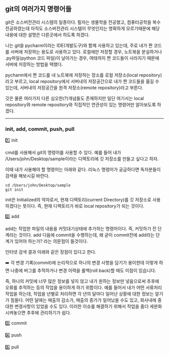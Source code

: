 ## git의 여러가지 명령어들

git은 소스버전관리 시스템의 일종이다. 필자는 생물학을 전공했고, 컴퓨터공학을 복수전공하였는데 아직도 소스버전관리 시스템이 무엇인지는 명확하게 모르기때문에 해당 내용에 대한 설명은 다른곳에서 하도록 하겠다.

나는 git을 pycharm이라는 IDE(개발도구)와 함께 사용하고 있는데, 주로 내가 짠 코드를 서버에 저장하는 용도로 사용하고 있다. 로컬에만 저장할 경우, 노트북을 분실하거나 .py파일(python 코드 파일)이 날아가는 경우, 여태까지 짠 코드들이 사라지기 때문에 서버에 저장하는 방법을 택했다.

pycharm에서 짠 코드를 내 노트북에 저장하는 장소를 로컬 저장소(local repository)라고 부르고, local repository에서 서버내의 저장공간으로 내가 짠 코드들을 옮길 수 있는데, 서버내의 저장공간을 원격 저장소(remote repository)라고 부른다.

깃은 물론 여러가지 다른 심오한(?)개념들도 존재하지만 일단 여기서는 local repository와 remote repository와 직접적인 연관성이 있는 명령어만 알아보도록 하겠다.

---

### init, add, commit, push, pull

1️⃣ init 

cmd를 사용해서 git의 명령어를 사용할 수 있다. 예를 들어 내가 /Users/john/Desktop/sample이라는 디렉토리에 깃 저장소를 만들고 싶다고 하자.

이때 내가 사용해야 할 명령어는 아래와 같다. 리눅스 명령어가 궁금하다면 독자분들이 검색을 해보시길 바란다.

~~~linux
cd /Users/john/Desktop/sample
git init
~~~

init은 Initialized의 약자로서, 현재 디렉토리(current Directory)를 깃 저장소로 사용하겠다는 뜻이다. 즉, 현재 디렉토리가 바로 local repository가 되는 것이다.

2️⃣ add

add는 작업한 파일의 내용을 커밋대기상태에 추가하는 명령어이다. 즉, 커밋하기 전 단계라는 것이다. add 다음에 commit을 수행하는데, 왜 굳이 commit전에 add라는 단계가 있어야 하는가? 라는 의문점이 들것이다.

인터넷 검색 결과 아래와 같은 장점이 있다고 한다.

➡️ 각 변경 기록(commit)에 논리적으로 하나의 변경 사항을 담기가 용이한데 이렇게 하면 나중에 버그를 추적하거나 변경 이력을 롤백(roll back)할 때도 이점이 있습니다.

즉, 하나의 커밋에 너무 많은 정보를 넣지 않고 내가 원하는 정보만 넣음으로써 추후에 오류를 추적하는 등의 작업을 용이하게 하기 위함이다. 예를 들어서 내가 어떤 서류처리 작업을 하는데, 작업을 년별로 처리하면 각 년의 달마다 일어난 상황에 대한 정보는 알기가 힘들다. 어떤 달에는 매출의 감소가, 매출의 증가가 일어났을 수도 있고, 회사내에 중대한 변경사항이 있었을 수도 있다. 이러한 이슈를 해결하기 위해서 작업을 좀더 세분화 시켜놓으면 추후에 관리하기가 쉽다.


3️⃣ commit

4️⃣ push

5️⃣ pull 








